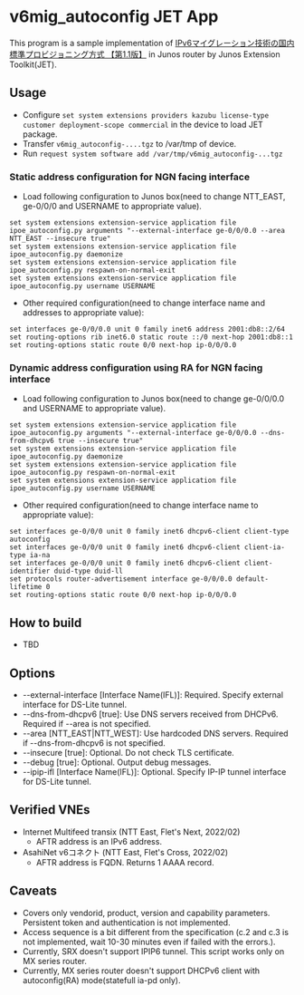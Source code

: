 # v6mig_autoconfig JET App

This program is a sample implementation of [IPv6マイグレーション技術の国内標準プロビジョニング方式 【第1.1版】](https://github.com/v6pc/v6mig-prov/blob/1.1/spec.md) in Junos router by Junos Extension Toolkit(JET).

## Usage

 - Configure `set system extensions providers kazubu license-type customer deployment-scope commercial` in the device to load JET package.
 - Transfer `v6mig_autoconfig-....tgz` to /var/tmp of device.
 - Run `request system software add /var/tmp/v6mig_autoconfig-...tgz`

### Static address configuration for NGN facing interface
 - Load following configuration to Junos box(need to change NTT_EAST, ge-0/0/0 and USERNAME to appropriate value).

```
set system extensions extension-service application file ipoe_autoconfig.py arguments "--external-interface ge-0/0/0.0 --area NTT_EAST --insecure true"
set system extensions extension-service application file ipoe_autoconfig.py daemonize
set system extensions extension-service application file ipoe_autoconfig.py respawn-on-normal-exit
set system extensions extension-service application file ipoe_autoconfig.py username USERNAME
```

 - Other required configuration(need to change interface name and addresses to appropriate value):
```
set interfaces ge-0/0/0.0 unit 0 family inet6 address 2001:db8::2/64
set routing-options rib inet6.0 static route ::/0 next-hop 2001:db8::1
set routing-options static route 0/0 next-hop ip-0/0/0.0
```

### Dynamic address configuration using RA for NGN facing interface
 - Load following configuration to Junos box(need to change ge-0/0/0.0 and USERNAME to appropriate value).

```
set system extensions extension-service application file ipoe_autoconfig.py arguments "--external-interface ge-0/0/0.0 --dns-from-dhcpv6 true --insecure true"
set system extensions extension-service application file ipoe_autoconfig.py daemonize
set system extensions extension-service application file ipoe_autoconfig.py respawn-on-normal-exit
set system extensions extension-service application file ipoe_autoconfig.py username USERNAME
```

- Other required configuration(need to change interface name to appropriate value):
```
set interfaces ge-0/0/0 unit 0 family inet6 dhcpv6-client client-type autoconfig
set interfaces ge-0/0/0 unit 0 family inet6 dhcpv6-client client-ia-type ia-na
set interfaces ge-0/0/0 unit 0 family inet6 dhcpv6-client client-identifier duid-type duid-ll
set protocols router-advertisement interface ge-0/0/0.0 default-lifetime 0
set routing-options static route 0/0 next-hop ip-0/0/0.0
```


## How to build

 * TBD

## Options
 - --external-interface [Interface Name(IFL)]: Required. Specify external interface for DS-Lite tunnel.
 - --dns-from-dhcpv6 [true]: Use DNS servers received from DHCPv6. Required if --area is not specified.
 - --area [NTT_EAST|NTT_WEST]: Use hardcoded DNS servers. Required if --dns-from-dhcpv6 is not specified.
 - --insecure [true]: Optional. Do not check TLS certificate.
 - --debug [true]: Optional. Output debug messages.
 - --ipip-ifl [Interface Name(IFL)]: Optional. Specify IP-IP tunnel interface for DS-Lite tunnel.

## Verified VNEs
 - Internet Multifeed transix (NTT East, Flet's Next, 2022/02)
   - AFTR address is an IPv6 address.
 - AsahiNet v6コネクト (NTT East, Flet's Cross, 2022/02)
   - AFTR address is FQDN. Returns 1 AAAA record.

## Caveats
 - Covers only vendorid, product, version and capability parameters. Persistent token and authentication is not implemented.
 - Access sequence is a bit different from the specification (c.2 and c.3 is not implemented, wait 10-30 minutes even if failed with the errors.).
 - Currently, SRX doesn't support IPIP6 tunnel. This script works only on MX series router.
 - Currently, MX series router doesn't support DHCPv6 client with autoconfig(RA) mode(statefull ia-pd only).

